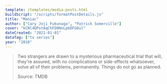 ```yaml
---
template: /templates/media-posts.html
buildScript: "/scripts/formatPostDetails.js"
title: "Maniac"
author: ["Cary Joji Fukunaga", "Patrick Somerville"]
cover: "kCNl4QPstAqChFD0NnLpbDFG8ul"
dateCreated: "2021-01-01"
dataTag: ["tv series"]
year: "2018"
---
```


> Two strangers are drawn to a mysterious pharmaceutical trial that will, they're assured, with no complications or side-effects whatsoever, solve all of their problems, permanently. Things do not go as planned.
>
> Source: TMDB
